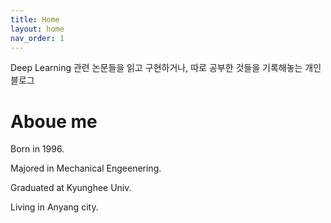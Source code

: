 ```yaml
---
title: Home
layout: home
nav_order: 1
---
```


Deep Learning 관련 논문들을 읽고 구현하거나, 따로 공부한 것들을 기록해놓는 개인 블로그

# Aboue me

Born in 1996.

Majored in Mechanical Engeenering.

Graduated at Kyunghee Univ.

Living in Anyang city.
